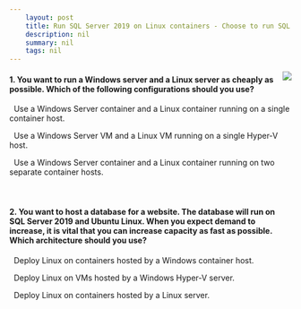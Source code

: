 ```yaml
---
    layout: post
    title: Run SQL Server 2019 on Linux containers - Choose to run SQL Server on Linux containers
    description: nil
    summary: nil
    tags: nil
---
```



 <a target="_blank" href="https://docs.microsoft.com/en-us/learn/modules/run-sql-server-2017-linux-containers/2-choose-run-sql-server-2017-linux-containers/"><i class="fas fa-external-link-alt"></i> </a>
 <img align="right" src="https://docs.microsoft.com/en-us/learn/achievements/sqlserver/run-sql-server-2017-on-linux-containers.svg">
####  1. You want to run a Windows server and a Linux server as cheaply as possible. Which of the following configurations should you use?


<i class='far fa-square'></i> &nbsp;&nbsp;Use a Windows Server container and a Linux container running on a single container host.

<i class='fas fa-check-square' style='color: Dodgerblue;'></i> &nbsp;&nbsp;Use a Windows Server VM and a Linux VM running on a single Hyper-V host.

<i class='far fa-square'></i> &nbsp;&nbsp;Use a Windows Server container and a Linux container running on two separate container hosts.
<br />
<br />
<br />

####  2. You want to host a database for a website. The database will run on SQL Server 2019 and Ubuntu Linux. When you expect demand to increase, it is vital that you can increase capacity as fast as possible. Which architecture should you use?


<i class='far fa-square'></i> &nbsp;&nbsp;Deploy Linux on containers hosted by a Windows container host.

<i class='far fa-square'></i> &nbsp;&nbsp;Deploy Linux on VMs hosted by a Windows Hyper-V server.

<i class='fas fa-check-square' style='color: Dodgerblue;'></i> &nbsp;&nbsp;Deploy Linux on containers hosted by a Linux server.
<br />
<br />
<br />
